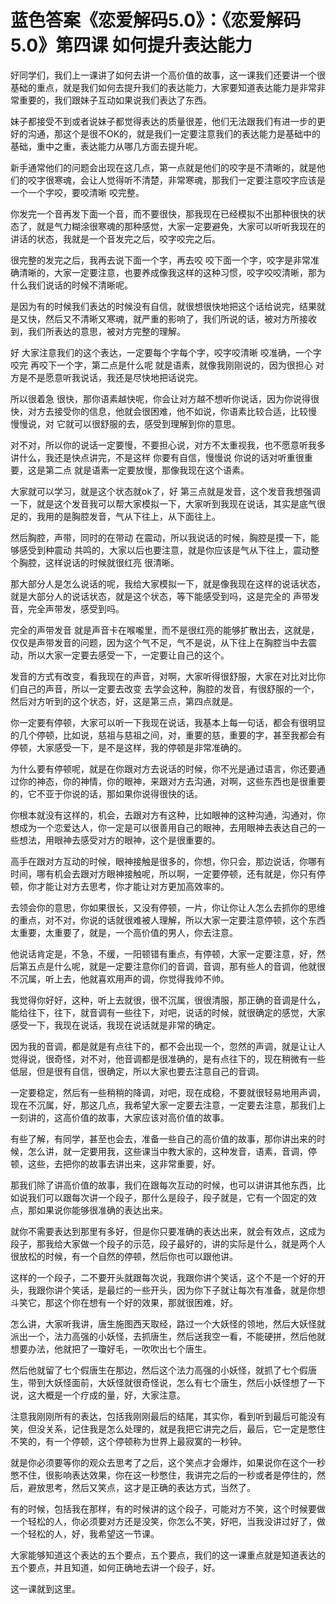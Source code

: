 # 蓝色答案《恋爱解码5.0》：《恋爱解码5.0》第四课 如何提升表达能力

好同学们，我们上一课讲了如何去讲一个高价值的故事，这一课我们还要讲一个很基础的重点，就是我们如何去提升我们的表达能力，大家要知道表达能力是非常非常重要的，我们跟妹子互动如果说我们表达了东西。

妹子都接受不到或者说妹子都觉得表达的质量很差，他们无法跟我们有进一步的更好的沟通，那这个是很不OK的，就是我们一定要注意我们的表达能力是基础中的基础，重中之重，表达能力从哪几方面去提升呢。

新手通常他们的问题会出现在这几点，第一点就是他们的咬字是不清晰的，就是他们的咬字很寒魂，会让人觉得听不清楚，非常寒魂，那我们一定要注意咬字应该是一个一个字咬，要咬清晰 咬完整。

你发完一个音再发下面一个音，而不要很快，那我现在已经模拟不出那种很快的状态了，就是气力糊涂很寒魂的那种感觉，大家一定要避免，大家可以听听我现在的讲话的状态，我就是一个音发完之后，咬字咬完之后。

很完整的发完之后，我再去说下面一个字，再去咬 咬下面一个字，咬字是非常准确清晰的，大家一定要注意，也要养成像我这样的这种习惯，咬字咬咬清晰，那为什么我们说话的时候不清晰呢。

是因为有的时候我们表达的时候没有自信，就很想很快地把这个话给说完，结果就是又快，然后又不清晰又寒魂，就严重的影响了，我们所说的话，被对方所接收到，我们所表达的意思，被对方完整的理解。

好 大家注意我们的这个表达，一定要每个字每个字，咬字咬清晰 咬准确，一个字咬完 再咬下一个字，第二点是什么呢 就是语素，就像我刚刚说的，因为很担心 对方是不是愿意听我说话，我还是尽快地把话说完。

所以很着急 很快，那你语素越快呢，你会让对方越不想听你说话，因为你说得很快，对方去接受你的信息，他就会很困难，他不如说，你语素比较合适，比较慢 慢慢说，对 它就可以很舒服的去，感受到理解到你的意思。

对不对，所以你的说话一定要慢，不要担心说，对方不太重视我，也不愿意听我多讲什么，我还是快点讲完，不是这样 你要有自信，慢慢说 你说的话对听重很重要，这是第二点 就是语素一定要放慢，那像我现在这个语素。

大家就可以学习，就是这个状态就ok了，好 第三点就是发音，这个发音我想强调一下，就是这个发音我可以帮大家模拟一下，大家听到我现在说话，其实是底气很足的，我用的是胸腔发音，气从下往上，从下面往上。

然后胸腔，声带，同时的在带动 在震动，所以我说话的时候，胸腔是摸一下，能够感受到种震动 共鸣的，大家以后也要注意，就是你应该是气从下往上，震动整个胸腔，这样说话的时候就很红亮 很清晰。

那大部分人是怎么说话的呢，我给大家模拟一下，就是像我现在这样的说话状态，就是大部分人的说话状态，就是这个状态，等下能感受到吗，这是完全的 声带发音，完全声带发，感受到吗。

完全的声带发音 就是声音卡在喉嚨里，而不是很红亮的能够扩散出去，这就是，仅仅是声带发音的问题，因为这个气不足，气不是说，从下往上在胸腔当中去震动，所以大家一定要去感受一下，一定要让自己的这个。

发音的方式有改变，看我现在的声音，对啊，大家听得很舒服，大家在对比对比你们自己的声音，所以一定要去改变 去学会这种，胸腔的发音，有很舒服的一个，然后对方听到的这个状态，好，这是第三点，第四点就是。

你一定要有停顿，大家可以听一下我现在说话，我基本上每一句话，都会有很明显的几个停顿，比如说，慈祖与慈祖之间，对，重要的慈，重要的字，甚至我都会有停顿，大家感受一下，是不是这样，我的停顿是非常准确的。

为什么要有停顿呢，就是在你跟对方去说话的时候，你不光是通过语言，你还要通过你的神态，你的神情，你的眼神，来跟对方去沟通，对啊，这些东西也是很重要的，它不亚于你说的话，那如果你说得很快的话。

你根本就没有这样的，机会，去跟对方有这种，比如眼神的这种沟通，沟通对，你想成为一个恋爱达人，你一定是可以很善用自己的眼神，去用眼神去表达自己的一些想法，用眼神去感受对方的眼神，这个是很重要的。

高手在跟对方互动的时候，眼神接触是很多的，你想，你只会，那边说话，你哪有时间，哪有机会去跟对方眼神接触呢，所以啊，一定要停顿，还有就是，你只有停顿，你才能让对方去思考，你才能让对方更加高效率的。

去领会你的意思，你如果很长，又没有停顿，一片，你让你让人怎么去抓你的思维的重点，对不对，你说的话就很难被人理解，所以大家一定要注意停顿，这个东西太重要，太重要了，就是，一个高价值的男人，你去注意。

他说话肯定是，不急，不缓，一阳顿错有重点，有停顿，大家一定要注意，好，然后第五点是什么呢，就是一定要注意你们的音调，音调，那有些人的音调，他就很不沉属，听上去，他就喜欢用声的调，你觉得我帅不帅。

我觉得你好好，这种，听上去就很，很不沉属，很很清服，那正确的音调是什么，能给往下，往下，就音调有一些往下，对吧，说话的时候，就很确定的感觉，大家感受一下，我现在说话，我现在说话就是非常的确定。

因为我的音调，都是就是有点往下的，都不会出现一个，忽然的声调，就是让让人觉得说，很奇怪，对不对，他音调都是很准确的，是有点往下的，现在稍微有一些低层，但是很有自信，很确定，所以大家也要去注意自己的音调。

一定要稳定，然后有一些稍稍的降调，对吧，现在成稳，不要就很轻易地用声调，现在不沉属，好，那这几点，我希望大家一定要去注意，一定要去注意，那我们上一刻讲的，这高价值的故事，大家应该对高价值的故事。

有些了解，有同学，甚至也会去，准备一些自己的高价值的故事，那你讲出来的时候，怎么讲，就一定要用我，这些课当中教大家的，这种发音，语素，音调，停顿，这些，去把你的故事去讲出来，这非常重要，好。

那我们除了讲高价值的故事，我们在跟每次互动的时候，也可以讲讲其他东西，比如说我们可以跟每次讲一个段子，那什么是段子，段子就是，它有一个固定的效点，那如果说你能够很准确的表达出来。

就你不需要表达到那里有多好，但是你只要准确的表达出来，就会有效点，这成为段子，那我给大家做一个段子的示范，段子最好的，讲的实际是什么，就是两个人很放松的时候，有一个自然的停顿，然后你也可以跟他讲。

这样的一个段子，二不要开头就跟每次说，我跟你讲个笑话，这个不是一个好的开头，我跟你讲个笑话，是最烂的一些开头，因为你下子就让每次有准备，就是你想斗笑它，那这个你在想有一个好的效果，那就很困难，好。

怎么讲，大家听我讲，唐生施图西天取经，路过一个大妖怪的领地，然后大妖怪就派出一个，法力高强的小妖怪，去抓唐生，然后送我空一看，不能硬拼，然后他就想要办法，他就把了一瓊好毛，一吹吹出七个唐生。

然后他就留了七个假唐生在那边，然后这个法力高强的小妖怪，就抓了七个假唐生，带到大妖怪面前，大妖怪就很奇怪说，怎么有七个唐生，然后小妖怪想了一下说，这大概是一个疗成的量，好，大家注意。

注意我刚刚所有的表达，包括我刚刚最后的结尾，其实你，看到听到最后可能没有笑，但没关系，记住我是怎么处理的，就是我把它讲完之后，最后，它一定是憋住不笑的，有一个停顿，这个停顿称为世界上最寂寞的一秒钟。

就是你必须要等你的观众去思考了之后，这个笑点才会爆炸，如果说你在这个一秒憋不住，很影响表达效果，你在这一秒憋住，我讲完之后的一秒或者是停住的，然后，避放思考，然后又笑点，这才是正确的表达方式，当然了。

有的时候，包括我在那样，有的时候讲的这个段子，可能对方不笑，这个时候要做一个轻松的人，你必须要对方还是没笑，你怎么不笑，好吧，当我没讲过好了，做一个轻松的人，好，我希望这一节课。

大家能够知道这个表达的五个要点，五个要点，我们的这一课重点就是知道表达的五个要点，并且知道，如何正确地去讲一个段子，好。

这一课就到这里。